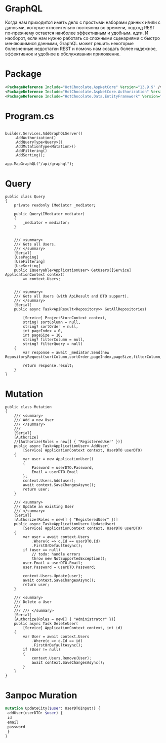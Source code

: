 # GraphQL

Когда нам приходится иметь дело с простыми наборами данных и/или с данными, которые
относительно постоянны во времени, подход REST по-прежнему остается наиболее эффективным и удобным.
идти. И наоборот, если нам нужно работать со сложными сценариями с быстро меняющимися данными, GraphQL может
решить некоторые болезненные недостатки REST и помочь нам создать более надежное, эффективное и удобное в обслуживании приложение.

# Package

```xml
<PackageReference Include="HotChocolate.AspNetCore" Version="13.9.9" />
<PackageReference Include="HotChocolate.AspNetCore.Authorization" Version="13.9.9" />
<PackageReference Include="HotChocolate.Data.EntityFramework" Version="13.9.9" />
```

# Program.cs

```Csharp

builder.Services.AddGraphQLServer()
    .AddAuthorization()
    .AddQueryType<Query>()
    .AddMutationType<Mutation>()
    .AddFiltering()
    .AddSorting();

app.MapGraphQL("/api/graphql");

```



# Query

```Csharp
public class Query
{
    private readonly IMediator _mediator;

    public Query(IMediator mediator)
    {
        _mediator = mediator;
    }
    
    
    /// <summary>
    /// Gets all Users.
    /// </summary>
    [Serial]
    [UsePaging]
    [UseFiltering]
    [UseSorting]
    public IQueryable<ApplicationUser> GetUsers([Service] ApplicationContext context)
        => context.Users;
    
    
    /// <summary>
    /// Gets all Users (with ApiResult and DTO support).
    /// </summary>
    [Serial]
    public async Task<ApiResult<Repository>> GetAllRepositories(
        
        [Service] ProjectStoreContext context,
        string? sortColumn = null,
        string? sortOrder = null,
        int pageIndex = 0,
        int pageSize = 10,
        string? filterColumn = null,
        string? filterQuery = null)
    {
        var response = await _mediator.Send(new RepositoryRequest(sortColumn,sortOrder,pageIndex,pageSize,filterColumn,filterQuery));

        return response.result;
    }
}
```

# Mutation

```Csharp
public class Mutation
{
    /// <summary>
    /// Add a new User
    /// </summary>
    ///
    [Serial]
    [Authorize]
    //[Authorize(Roles = new[] { "RegisteredUser" })]
    public async Task<ApplicationUser> AddUser(
        [Service] ApplicationContext context, UserDTO userDTO)
    {
        var user = new ApplicationUser()
        {  
            Password = userDTO.Password,
            Email = userDTO.Email
        };
        context.Users.Add(user);
        await context.SaveChangesAsync();
        return user;
    }

    /// <summary>
    /// Update an existing User
    /// </summary>
    [Serial]
    [Authorize(Roles = new[] { "RegisteredUser" })]
    public async Task<ApplicationUser> UpdateUser(
        [Service] ApplicationContext context, UserDTO userDTO)
    {
        var user = await context.Users
            .Where(c => c.Id == userDTO.Id)
            .FirstOrDefaultAsync();
        if (user == null)
            // todo: handle errors
            throw new NotSupportedException();
        user.Email = userDTO.Email;
        user.Password = userDTO.Password;
 
        context.Users.Update(user);
        await context.SaveChangesAsync();
        return user;
    }

    /// <summary>
    /// Delete a User
    ///
    /// /// </summary>
    [Serial]
    [Authorize(Roles = new[] { "Administrator" })]
    public async Task DeleteUser(
        [Service] ApplicationContext context, int id)
    {
        var User = await context.Users
            .Where(c => c.Id == id)
            .FirstOrDefaultAsync();
        if (User != null)
        {
            context.Users.Remove(User);
            await context.SaveChangesAsync();
        }
    }
}
```

# Запрос Muration

```graphql
mutation UpdateCity($user: UserDTOInput!) {
 addUser(userDTO: $user) {
 id
 email
 password
 }
}
```

